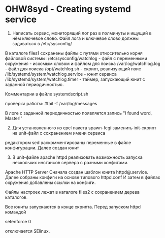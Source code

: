 # OHW8syd - Creating systemd service
1. Написать сервис, мониторящий лог раз в полминуты и ищущий в нём ключевое слово. Файл лога и ключевое слово должны задаваться в /etc/sysconfig/

В каталоге files1 сохранены файлы с путями относительно корня файловой системы:
/etc/sysconfig/watchlog - файл с переменными окружения - искомым словом и файлом для поиска
/var/log/watchlog.log - файл для поиска
/opt/watchlog.sh - скрипт, реализующий поис
/lib/systemd/system/watchlog.service - юнит сервиса
/lib/systemd/system/watchlog.timer - таймер, запускающий юнит с заданной периодичностью.

Комментарии в файле systemdscript.sh

проверка работы:
#tail -f /var/log/messages

В логе с заданной периодичностью появляется запись "I found word, Master!"



2. Для установленного из epel пакета spawn-fcgi заменить init-скрипт на unit-файл с сохранением имени сервиса

редактором sed раскомментированы переменные в файле конфигурации.
Далее создан юнит

3. В unit-файле apache httpd реализовать возможность запуска нескольких инстансов сервера с разными конфигами.
 
Apache HTTP Server
Сначала создан шаблон юнита httpd@.service. Далее собраны конфиги на основе типового httpd.conf
И затем в файлах окружения добавлены ссылки на конфиги.

Файлы настроек лежат в каталоге files2 с сохранением дерева каталогов.

Все юниты запускаются в конце скрипта. 
Перед запуском httpd командой

setenforce 0

отключается SElinux.


